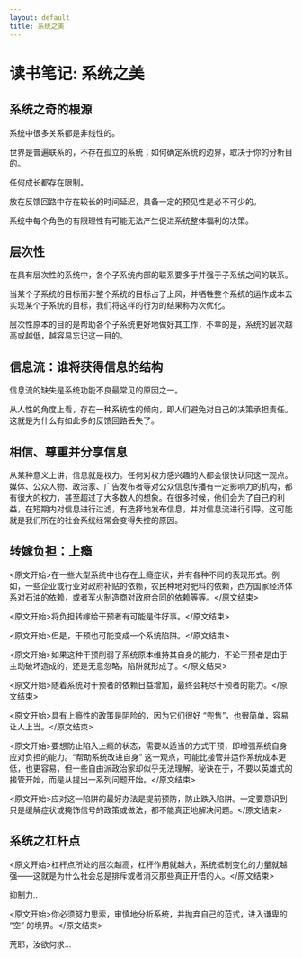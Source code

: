 ```yaml
---
layout: default
title: 系统之美
---
```


# 读书笔记: 系统之美


## 系统之奇的根源

系统中很多关系都是非线性的。

世界是普遍联系的，不存在孤立的系统；如何确定系统的边界，取决于你的分析目的。

任何成长都存在限制。

放在反馈回路中存在较长的时间延迟，具备一定的预见性是必不可少的。

系统中每个角色的有限理性有可能无法产生促进系统整体福利的决策。
## 层次性

在具有层次性的系统中，各个子系统内部的联系要多于并强于子系统之间的联系。

当某个子系统的目标而非整个系统的目标占了上风，并牺牲整个系统的运作成本去实现某个子系统的目标，我们将这样的行为的结果称为次优化。

层次性原本的目的是帮助各个子系统更好地做好其工作，不幸的是，系统的层次越高或越低，越容易忘记这一目的。
## 信息流：谁将获得信息的结构

信息流的缺失是系统功能不良最常见的原因之一。

从人性的角度上看，存在一种系统性的倾向，即人们避免对自己的决策承担责任。这就是为什么有如此多的反馈回路丢失了。
## 相信、尊重并分享信息

从某种意义上讲，信息就是权力。任何对权力感兴趣的人都会很快认同这一观点。媒体、公众人物、政治家、广告发布者等对公众信息传播有一定影响力的机构，都有很大的权力，甚至超过了大多数人的想象。在很多时候，他们会为了自己的利益，在短期内对信息进行过滤，有选择地发布信息，并对信息流进行引导。这可能就是我们所在的社会系统经常会变得失控的原因。
## 转嫁负担：上瘾

<原文开始>在一些大型系统中也存在上瘾症状，并有各种不同的表现形式。例如，一些企业或行业对政府补贴的依赖，农民种地对肥料的依赖，西方国家经济体系对石油的依赖，或者军火制造商对政府合同的依赖等等。</原文结束>

<原文开始>将负担转嫁给干预者有可能是件好事。</原文结束>

<原文开始>但是，干预也可能变成一个系统陷阱。</原文结束>

<原文开始>如果这种干预削弱了系统原本维持其自身的能力，不论干预者是由于主动破坏造成的，还是无意忽略，陷阱就形成了。</原文结束>

<原文开始>随着系统对干预者的依赖日益增加，最终会耗尽干预者的能力。</原文结束>

<原文开始>具有上瘾性的政策是阴险的，因为它们很好 “兜售”，也很简单，容易让人上当。</原文结束>

<原文开始>要想防止陷入上瘾的状态，需要以适当的方式干预，即增强系统自身应对负担的能力。“帮助系统改进自身” 这一观点，可能比接管并运作系统成本更低，也更容易，但一些自由派政治家却似乎无法理解。秘诀在于，不要以英雄式的接管开始，而是从提出一系列问题开始。</原文结束>

<原文开始>应对这一陷阱的最好办法是提前预防，防止跌入陷阱。一定要意识到只是缓解症状或掩饰信号的政策或做法，都不能真正地解决问题。</原文结束>
## 系统之杠杆点

<原文开始>杠杆点所处的层次越高，杠杆作用就越大，系统抵制变化的力量就越强——这就是为什么社会总是排斥或者消灭那些真正开悟的人。</原文结束>

抑制力..

<原文开始>你必须努力思索，审慎地分析系统，并抛弃自己的范式，进入谦卑的 “空” 的境界。</原文结束>

荒耶，汝欲何求...
